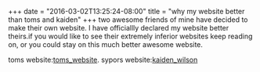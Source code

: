 +++
date = "2016-03-02T13:25:24-08:00"
title = "why my website better than toms and kaiden"
+++
two awesome friends of mine have decided to make their own website. I have officiallly declared my website
better theirs.if you would like to see their extremely inferior websites 
keep reading on, or you could  stay on this much better awesome website.
<!--more-->
toms website:<a href="http://tomswebsite.tk">toms_website</a>.
sypors website:<a href="http://www.kadinwilson.com">kaiden_wilson</a>

